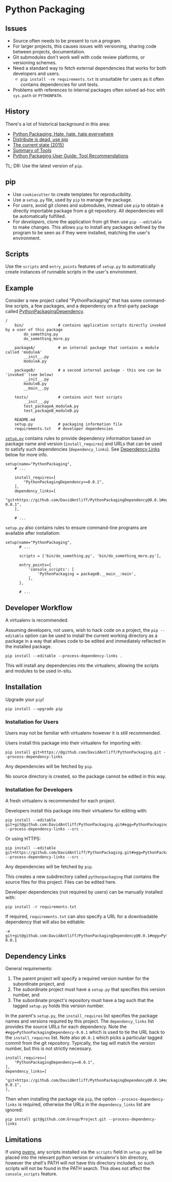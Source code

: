 # Python Packaging

## Issues

 * Source often needs to be present to run a program.
 * For larger projects, this causes issues with versioning, sharing code between projects, documentation.
 * Git submodules don't work well with code review platforms, or versioning schemes.
 * Need a standard way to fetch external dependencies that works for both developers and users.
   * `pip install -re requirements.txt` is unsuitable for users as it often contains dependencies for unit tests.
 * Problems with references to internal packages often solved ad-hoc with `sys.path` or `PYTHONPATH`.

## History

There's a lot of historical background in this area:

 * [Python Packaging: Hate, hate, hate everywhere](http://lucumr.pocoo.org/2012/6/22/hate-hate-hate-everywhere/)
 * [Distribute is dead, use pip](http://stackoverflow.com/a/8550546)
 * [The current state (2015)](http://stackoverflow.com/a/30408520)
 * [Summary of Tools](http://stackoverflow.com/a/14753678)
 * [Python Packaging User Guide: Tool Recommendations](https://packaging.python.org/current/)

TL; DR: Use the latest version of `pip`.

## pip

 * Use `cookiecutter` to create templates for reproducibility.
 * Use a `setup.py` file, used by `pip` to manage the package.
 * For _users_, avoid git clones and submodules, instead use `pip` to obtain a directly importable package from a git repository. All dependencies will be automatically fulfilled.
 * For _developers_, clone the application from git then use `pip --editable` to make changes. This allows `pip` to install any packages defined by the program to be seen as if they were installed, matching the user's environment.

## Scripts

Use the `scripts` and `entry_points` features of `setup.py` to automatically create instances of runnable scripts
in the user's environment.

## Example

Consider a new project called "PythonPackaging" that has some command-line scripts, a few packages, and a dependency on a first-party package called [PythonPackagingDependency](https://github.com/DavidAntliff/PythonPackagingDependency).

    /
        bin/               # contains application scripts directly invoked by a user of this package
            do_something.py
            do_something_more.py

        packageA/          # an internal package that contains a module called 'moduleA'
            __init__.py
            moduleA.py

        packageB/          # a second internal package - this one can be 'invoked' (see below)
            __init__.py
            moduleB.py
            __main__.py

        tests/             # contains unit test scripts
            __init__.py
            test_packageA_moduleA.py
            test_packageB_moduleB.py

        README.md
        setup.py           # packaging information file
        requirements.txt   # developer dependencies

[`setup.py`](https://github.com/DavidAntliff/PythonPackaging/blob/master/setup.py) contains rules to provide dependency 
information based on package name and version (`install_requires`) and URLs that can be used to satisfy such dependencies
 (`dependency_links`). See [Dependency Links](https://github.com/DavidAntliff/PythonPackaging#dependency-links) below for more info.

    setup(name="PythonPackaging",
        # ...

        install_requires=[
            "PythonPackagingDependency>=0.0.1",
        ],
        dependency_links=[
            "git+https://github.com/DavidAntliff/PythonPackagingDependency@0.0.1#egg=PythonPackagingDependency-0.0.1",
        ],

        # ...

`setup.py` also contains rules to ensure command-line programs are available after installation:

    setup(name="PythonPackaging",
          # ...

          scripts = ['bin/do_something.py', 'bin/do_something_more.py'],

          entry_points={
              'console_scripts': [
                  'PythonPackaging = packageB.__main__:main',
              ],
          },

          # ...

## Developer Workflow

A virtualenv is recommended.

Assuming developers, not users, wish to hack code on a project, the `pip --editable` option can be used to
install the current working directory as a package in a way that allows code to be edited and immediately
reflected in the installed package.

    pip install --editable --process-dependency-links .

This will install any dependencies into the virtualenv, allowing the scripts and modules to be used in-situ.  

## Installation

Upgrade your `pip`!

    pip install --upgrade pip

### Installation for Users

Users may not be familiar with virtualenv however it is still recommended.

Users install this package into their virtualenv for importing with:

    pip install git+https://@github.com/DavidAntliff/PythonPackaging.git --process-dependency-links

Any dependencies will be fetched by `pip`.

No source directory is created, so the package cannot be edited in this way.

### Installation for Developers

A fresh virtualenv is recommended for each project.

Developers install this package into their virtualenv for editing with:

    pip install --editable git+git@github.com:DavidAntliff/PythonPackaging.git#egg=PythonPackaging --process-dependency-links --src .

Or using HTTPS:

    pip install --editable git+https://github.com/DavidAntliff/PythonPackaging.git#egg=PythonPackaging  --process-dependency-links --src .

Any dependencies will be fetched by `pip`.

This creates a new subdirectory called `pythonpackaging` that contains the source files for this project. Files can be edited here.

Developer dependencies (not required by users) can be manually installed with:

    pip install -r requirements.txt

If required, `requirements.txt` can also specify a URL for a downloadable dependency that will also be editable:

    -e git+git@github.com:DavidAntliff/PythonPackagingDependency@0.0.1#egg=PythonPackagingDependency-0.0.1

## Dependency Links

General requirements:

1. The parent project will specify a required version number for the subordinate project, and
1. The subordinate project must have a `setup.py` that specifies this version number, and
1. The subordinate project's repository must have a tag such that the tagged `setup.py` holds this version number.

In the parent's `setup.py`, the `install_requires` list specifies the package names and versions required by this project.
The `dependency_links` list provides the source URLs for each dependency.
Note the `#egg=PythonPackagingDependency-0.0.1` which is used to tie the URL back to the `install_requires` list.
Note also `@0.0.1` which picks a particular tagged commit from the git repository.
Typically, the tag will match the version number, but this is not strictly necessary.

    install_requires=[
        "PythonPackagingDependency==0.0.1",
    ],
    dependency_links=[
        "git+https://github.com/DavidAntliff/PythonPackagingDependency@0.0.1#egg=PythonPackagingDependency-0.0.1",
    ],

Then when installing the package via `pip`, the option `--process-dependency-links` is required, otherwise the URLs in the `dependency_links` list are ignored:

    pip install git@github.com:Group/Project.git --process-dependency-links

## Limitations

If using [pyenv](https://github.com/pyenv/pyenv), any scripts installed via the `scripts` field in `setup.py` will be placed
into the relevant python version or virtualenv's bin directory, however the shell's PATH will not have this directory included,
so such scripts will not be found in the PATH search. This does not affect the `console_scripts` feature.

